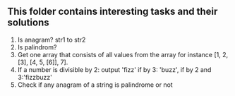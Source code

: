 ## This folder contains interesting tasks and their solutions

1. Is anagram? str1 to str2
2. Is palindrom?
3. Get one array that consists of all values from the array for instance [1, 2, [3], [4, 5, [6]], 7].
4. If a number is divisible by 2: output 'fizz' if by 3: 'buzz', if by 2 and 3:'fizzbuzz'
5. Check if any anagram of a string is palindrome or not
<!-- 6. Написати програму, де людина вводить ключ-число, як шифр І весь текст буде кожне слово додане по цифрі типу аб А=1 б=2 але якщо з шифром типу слово Ага =141 То буде 26 тобто бд -->
